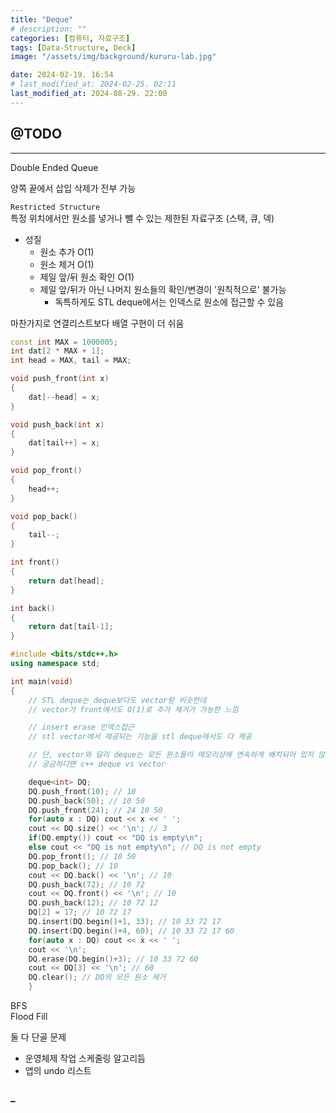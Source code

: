 ```yaml
---
title: "Deque"
# description: ""
categories: [컴퓨터, 자료구조]
tags: [Data-Structure, Deck]
image: "/assets/img/background/kururu-lab.jpg"

date: 2024-02-19. 16:54
# last_modified_at: 2024-02-25. 02:11
last_modified_at: 2024-08-29. 22:00
---
```


## @TODO

---

Double Ended Queue  

양쪽 끝에서 삽입 삭제가 전부 가능  

`Restricted Structure`  
특정 위치에서만 원소를 넣거나 뺄 수 있는 제한된 자료구조 (스택, 큐, 덱)  

- 성질
  - 원소 추가 O(1)
  - 원소 제거 O(1)
  - 제일 앞/뒤 원소 확인 O(1)
  - 제일 앞/뒤가 아닌 나머지 원소들의 확인/변경이 '원칙적으로' 불가능
    - 독특하게도 STL deque에서는 인덱스로 원소에 접근할 수 있음

마찬가지로 연결리스트보다 배열 구현이 더 쉬움

```cpp
const int MAX = 1000005;
int dat[2 * MAX + 1];
int head = MAX, tail = MAX;

void push_front(int x)
{
	dat[--head] = x;
}

void push_back(int x)
{
	dat[tail++] = x;
}

void pop_front()
{
	head++;
}

void pop_back()
{
	tail--;
}

int front()
{
	return dat[head];
}

int back()
{
	return dat[tail-1];
}

```

```cpp
#include <bits/stdc++.h>
using namespace std;

int main(void)
{
	// STL deque는 deque보다도 vector랑 비슷한데
	// vector가 front에서도 O(1)로 추가 제거가 가능한 느낌

	// insert erase 인덱스접근
	// stl vector에서 제공되는 기능을 stl deque에서도 다 제공

	// 단, vector와 달리 deque는 모든 원소들이 메모리상에 연속하게 배치되어 있지 않음
	// 궁금하다면 c++ deque vs vector

	deque<int> DQ;
	DQ.push_front(10); // 10
	DQ.push_back(50); // 10 50
	DQ.push_front(24); // 24 10 50
	for(auto x : DQ) cout << x << ' ';
	cout << DQ.size() << '\n'; // 3
	if(DQ.empty()) cout << "DQ is empty\n";
	else cout << "DQ is not empty\n"; // DQ is not empty
	DQ.pop_front(); // 10 50
	DQ.pop_back(); // 10
	cout << DQ.back() << '\n'; // 10
	DQ.push_back(72); // 10 72
	cout << DQ.front() << '\n'; // 10
	DQ.push_back(12); // 10 72 12
	DQ[2] = 17; // 10 72 17
	DQ.insert(DQ.begin()+1, 33); // 10 33 72 17
	DQ.insert(DQ.begin()+4, 60); // 10 33 72 17 60
	for(auto x : DQ) cout << x << ' ';
	cout << '\n';
	DQ.erase(DQ.begin()+3); // 10 33 72 60
	cout << DQ[3] << '\n'; // 60
	DQ.clear(); // DQ의 모든 원소 제거
	}
```

BFS  
Flood Fill  

둘 다 단골 문제  

- 운영체제 작업 스케줄링 알고리듬
- 앱의 undo 리스트

### _
